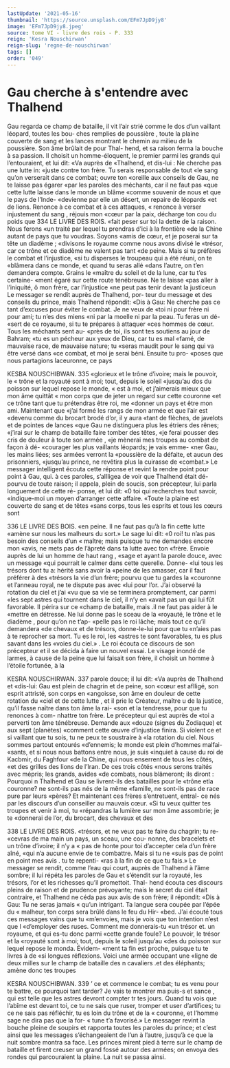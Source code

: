 ```yaml
---
lastUpdate: '2021-05-16'
thumbnail: 'https://source.unsplash.com/EFm7JpD9jy8'
image: 'EFm7JpD9jy8.jpeg'
source: tome VI - livre des rois - P. 333
reign: 'Kesra Nouschirwan'
reign-slug: 'regne-de-nouschirwan'
tags: []
order: '049'
---
```


# Gau cherche à s'entendre avec Thalhend

Gau regarda ce champ de bataille, il vit l’air strié comme le dos d’un vaillant léopard, toutes les bou-
ches remplies de poussière , toute la plaine couverte de sang et les lances montrant le chemin au milieu de la poussière. Son âme brûlait de pour Thal- hend, et sa raison ferma la bouche à sa passion. Il choisit un homme-éloquent, le premier parmi les grands qui l’entouraient, et lui dit: «Va auprès de
«Thalhend, et dis-lui : Ne cherche pas une lutte in: «juste contre ton frère. Tu serais responsable de tout «le sang qu’on verserait dans ce combat; ouvre ton «oreille aux conseils de Gau, ne te laisse pas égarer «par les paroles des méchants, car il ne faut pas «que cette lutte laisse dans le monde un blâme «comme souvenir de nous et que le pays de l’Inde- «devienne par elle un désert, un repaire de léopards
«et de lions. Renonce à ce combat et à ces attaques, « renonce à verser injustement du sang , réjouis mon «cœur par la paix, décharge ton cou du poids que
334 LE LIVRE DES ROIS.
«fait peser sur toi la dette de la raison. Nous ferons «un traité par lequel tu prendras d’ici à la frontière
«de la Chine autant de pays que tu voudras. Soyons «amis de cœur, et je poserai sur ta tête un diadème ; «divisons le royaume comme nous avons divisé le «trésor, car ce trône et ce diadème ne valent pas tant
«de peine. Mais si tu préfères le combat et l’injustice, «si tu disperses le troupeau qui a été réuni, on te «blâmera dans ce monde, et quand tu seras allé «dans l’autre, on t’en demandera compte. Grains le «maître du soleil et de la lune, car tu t’es certaine- «ment égaré sur cette route ténébreuse. Ne te laisse «pas aller à l’iniquité, ô mon frère, car l’injustice
«ne peut pas tenir devant la justiceun
Le messager se rendit auprès de Thalhend, por-
teur du message et des conseils du prince, mais Thalhend répondit: «Dis à Gau: Ne cherche pas
ce tant d’excuses pour éviter le combat. Je ne veux de
«toi ni pour frère ni pour ami; tu n’es des miens
«ni par la moelle ni par la peau. Tu feras un dé- «sert de ce royaume, si tu te prépares à attaquer «ces hommes de cœur. Tous les méchants sent au- «près de toi, ils sont tes soutiens au jour de Bahram; «tu es un pécheur aux yeux de Dieu, car tu es mal «famé, de mauvaise race, de mauvaise nature; tu «seras maudit pour le sang qui va être versé dans «ce combat, et moi je serai béni. Ensuite tu pro- «poses que nous partagions laceuronne, ce pays

KESBA NOUSCHIBWAN. 335 «glorieux et le trône d’ivoire; mais le pouvoir, le
« trône et la royauté sont à moi; tout, depuis le soleil
«jusqu’au dos du poisson sur lequel repose le monde,
« est à moi, et j’aimerais mieux que mon âme quittât
« mon corps que de jeter un regard sur cette couronne
«et ce trône tant que tu prétendras être roi, me
«donner un pays et être mon ami. Maintenant que «j’ai formé les rangs de mon armée et que l’air est
«devenu comme du brocart brodé d’or, il y aura «tant de flèches, de javelots et de pointes de lances «que Gau ne distinguera plus les étriers des rênes; «j’irai sur le champ de bataille faire tomber des têtes,
«je ferai pousser des cris de douleur à toute son armée , «je mènerai mes troupes au combat de façon à dé- «courager les plus vaillants léopards; je vais emme- «ner Gau, les mains liées; ses armées verront la «poussière de la défaite, et aucun des prisonniers, «jusqu’au prince, ne revêtira plus la cuirasse de «combat.»
Le messager intelligent écouta cette réponse et revint la rendre point pour point à Gau, qui. à ces paroles, s’alIligea de voir que Thalhend était dé-
pourvu de toute raison; il appela, plein de soucis, son précepteur, lui parla longuement de cette ré- ponse, et lui dit: «0 toi qui recherches tout savoir, «indique-moi un moyen d’arranger cette affaire. «Toute la plaine est couverte de sang et de têtes «sans corps, tous les esprits et tous les cœurs sont

336 LE LIVRE DES BOIS.
«en peine. Il ne faut pas qu’à la fin cette lutte «amène sur nous les malheurs du sort.» Le sage
lui dit: «0 roi! tu n’as pas besoin des conseils d’un
« maître; mais puisque tu me demandes encore mon «avis, ne mets pas de l’âpreté dans ta lutte avec ton
«frère. Envoie auprès de lui un homme de haut rang , «sage et ayant la parole douce, avec un message «qui pourrait le calmer dans cette querelle. Donne- «lui tous les trésors dont tu a: hérité sans avoir la
«peine de les amasser, car il faut préférer à des «trésors la vie d’un frère; pourvu que tu gardes la «couronne et l’anneau royal, ne te dispute pas avec «lui pour l’or. J’ai observé la rotation du ciel et j’ai
«vu que sa vie se terminera promptement, car parmi «les sept astres qui tournent dans le ciel, il n’y en «avait pas un qui lui fût favorable. Il périra sur ce «champ de bataille, mais .il ne faut pas aider à le «mettre en détresse. Ne lui donne pas le sceau de la «royauté, le trône et le diadème , pour qu’on ne t’ap-
«pelle pas le roi lâche; mais tout ce qu’il demandera
«de chevaux et de trésors, donne-le-lui pour que tu «n’aies pas à te reprocher sa mort. Tu es le roi, les «astres te sont favorables, tu es plus savant dans les «voies du ciel.»
. Le roi écouta ce discours de son précepteur et il
se décida à faire un nouvel essai. Le visage inondé
de larmes, à cause de la peine que lui faisait son frère, il choisit un homme à l’étoile fortunée, à la

KESRA NOUSCHIRWAN. 337 parole douce; il lui dit: «Va auprès de Thalhend et
«dis-lui: Gau est plein de chagrin et de peine, son «cœur est aflligé, son esprit attristé, son corps en «angoisse, son âme en douleur de cette rotation du «ciel et de cette lutte , et il prie le Créateur, maître
u de la justice, qu’il fasse naître dans ton âme la rai-
«son et la tendresse, pour que tu renonces à com- nhattre ton frère. Le précepteur qui est auprès de
«toi a perverti ton âme ténébreuse. Demande aux
«douze (signes du Zodiaque) et aux sept (planètes) «comment cette œuvre d’injustice finira. Si violent
ce et si vaillant que tu sois, tu ne peux te soustraire à «la rotation du ciel. Nous sommes partout entourés «d’ennemis; le monde est plein d’hommes malfai-
«sants, et si nous nous battons entre nous, je suis «inquiet à cause du roi de Kacbmir, du Faghfour «de la Chine, qui nous enserrent de tous les côtés,
«et des grilles des lions de l’Iran. De ces trois côtés
«nous serons traités avec mépris; les grands, avides
«de combats, nous blâmeront; ils diront : Pourquoi
n Thalhend et Gau se livrent-ils des batailles pour le «trône etla couronne? ne sont-ils pas nés de la même «famille, ne sont-ils pas de race pure par leurs «pères? Et maintenant ces frères s’entretuent, entraî-
ce nés par les discours d’un conseiller au mauvais cœur.
«Si tu veux quitter tes troupes et venir à moi, tu «répandras la lumière sur mon âme assombrie; je te «donnerai de l’or, du brocart, des chevaux et des

338 LE LIVRE DES ROIS.
«trésors, et ne veux pas te faire du chagrin; tu re-
«cevras de ma main un pays, un sceau, une cou- nonne, des bracelets et un trône d’ivoire; il n’y a
« pas de honte pour toi d’accepter cela d’un frère aîné,
«qui n’a aucune envie de te combattre. Mais si tu ne «suis pas de point en point mes avis . tu te repenti- «ras à la fin de ce que tu fais.»
Le messager se rendit, comme l’eau qui court, auprès de Thalhend à l’âme sombre; il lui répéta
les paroles de Gau et s’étendit sur la royauté, les trésors, l’or et les richesses qu’il promettoit. Thal-
hend écouta ces discours pleins de raison et de prudence prévoyante; mais le secret du ciel était contraire, et Thalhend ne céda pas aux avis de son frère; il répondit: «Dis à Gau: Tu ne seras jamais
« qu’un intrigant. Ta langue sera coupée par l’épée du
« malheur, ton corps sera brûlé dans le feu du Hir- «bed. J’ai écouté tous ces messages vains que tu «m’envoies, mais je vois que ton intention n’est que
l «d’employer des ruses. Comment me donnerais-tu «un trésor et. un royaume, et qui es-tu donc parmi «cette grande foule? Le pouvoir, le trésor et la «royauté sont à moi; tout, depuis le soleil jusqu’au
«des du poisson sur lequel repose le monda. Évidem- «ment ta fin est proche, puisque tu te livres à de «si longues réflexions. Voici une armée occupant une
«ligne de deux milles sur le champ de bataille des n cavaliers .et des éléphants; amène donc tes troupes

KESRA NOUSCHIBWAN. 339 ’
ce et commence le combat; tu es venu pour te battre, ce pourquoi tant tarder? Je vais te montrer ma puis-s et sance , qui est telle que les astres devront compter
tr tes jours. Quand tu vois que l’abîme est devant toi,
ce tu ne sais que ruser, tromper et user d’artifices; tu
ce ne sais pas réfléchir, tu es loin du trône et de la
« couronne, et l’homme sage ne dira pas que la for- « tune t’a favorisé.»
Le messager revint la bouche pleine de soupirs et rapporta toutes les paroles du prince; et c’est ainsi
que les messages s’échangeaient de l’un à l’autre,
jusqu’à ce que la nuit sombre montra sa face. Les princes mirent pied à terre sur le champ de bataille
et firent creuser un grand fossé autour des armées;
on envoya des rondes qui parcouraient la plaine. La nuit se passa ainsi.
